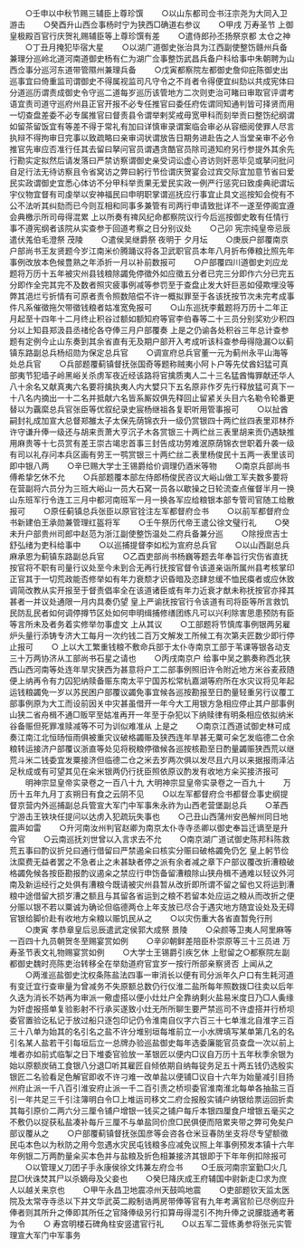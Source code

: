 <!-- { "loadSidebar": true } -->
　　○壬申以中秋节赐三辅臣上尊珍馔
　　○以山东都司佥书汪宗尧为大同入卫游击
　　○癸酉升山西佥事杨时宁为狭西□确道右参议
　　○甲戌  万寿圣节  上御皇极殿百官行庆贺礼赐辅臣等上尊珍馔有差
　　○遣侍郎孙丕扬祭京都  太仓之神
　　○丁丑月掩犯毕宿大星
　　○以湖广道御史张治具为江西副使整饬赣州兵备兼理分巡岭北道河南道御史杨有仁为湖广佥事整饬武昌兵备户科给事中朱朝聘为山西佥事分巡河东道带管隰州兼理兵备
　　○戊寅都察院左都御史詹仰庇陈御史出巡事宜曰倚重监司谓御史不得属视监司凡守令之不肖者令得便宜纠劾以共成宪体曰分道巡历谓责成御史令守巡二道每岁巡历该管地方二次则吏治可睹曰审取官评谓考语宜责司道守巡府州县正官开报不必专任推官曰委任府佐谓同知通判皆可择贤而用一切查盘差委不必专属推官曰督责县令谓举剌奖戒毋宽甲科而刻举贡曰整饬纪纲谓如留茶留饭宜有等差不得于常礼有加曰详慎审录谓案临会审必从容细阅使罪人尽言执辩不得拘审日完事以致疏略曰亲审词状谓放告日期务进赴告之人当堂亲审不必令推官先审应否准行任其去留曰拏问官员谓遇贪酷官员除司道知府另行参提外其余先行勘实定拟然后请发落曰严禁访察谓御史亲受词讼虚心咨访则奸恶毕见或拏问批问自足行法无待访察且令省窝访之弊曰躬行节俭谓庆贺宴会过宾交际宜加意节省曰爱民实政谓御史宜悉心体访不分甲科举贡果无爱民实政一例严行惩究曰致虔典祀谓坛宇仪物宜督有司虔举以安神福民曰申明职掌谓巡抚应行事宜止具文巡按知会傥有不公不法听其纠劾而已今则互相和同事多兼管有司两行申请致批详不一遂至停阁宜遵会典檄示所司毋得混累  上以所奏有禆风纪命都察院议行今后巡按御史敢有任情行事不遵宪纲者该院从实查参于回道考察之日分别议处
　　○己卯  宪宗纯皇帝忌辰遣伏羗伯毛澄祭  茂陵
　　○遣侯吴继爵祭  夜明于  夕月坛
　　○庚辰户部覆南京户部尚书王友贤题今岁江南米价腾踊议将各卫武职官员本年八月折布俸粮比照先年事例改放本色候豊熟之年添折一月以补前数报可
　　○户部覆四川道御史刘应龙题将万历十五年被灾州县钱粮除蠲免停徵外如应徵五分者已完三分即作六分已完五分即作全完其完不及数者照灾疲事例减等参罚至于查盘止发大奸巨恶如侵欺埋没等弊其浥烂亏折情有可原者责令照数陪偿不许一概拟罪至于各该抚按节次未完考成事件凡系催徵拖欠带徵钱粮者姑准宽免报可
　　○山东巡抚李戴题将万历十二年正月起至十四年十二月终止积谷过额如额知府等官李伯春等二十三员分别奖劝少积四分以上知县郑汲县丞禇伦各夺俸三月户部覆奏  上是之仍谕各处积谷三年总计查参题有定例今止山东奏到其余省直有无及期户部开入考成听该科查参毋得隐漏○以蓟镇东路副总兵杨绍勋为保定总兵官
　　○调宣府总兵官董一元为蓟州永平山海等处总兵官
　　○兵部题覆蓟镇督抚张国奇等题称贼夷小阿卜户等先仗酋妇猛可真部夷节犯墙子岭黑峪关杀虏军夜近经该路将官擒质夷人二十三名猛酋悔罪献还华人八十余名又献真夷六名要将擒执夷人内大嬖只下五名原非作歹先行释放猛可真下一十八名内摘出一十二名并抵献六名皆系厮奴俱先释回止留紧关头目六名勒令轮番更替以为覊縻总兵官张臣等优叙纪录史宸杨继祖各复职听用管事报可
　　○以扯酋嗣封礼成加宣大总督郑雒太子太保先荫锦衣升一级仍赏银四十两纻丝四表里邓林乔许守谦升俸一级还与胡来贡萧大亨沉子木各赏银三十两纻丝三表里胡来贡仍遇缺推用麻贵等十七员赏有差王崇古竭忠首事三封告成功劳难泯原荫锦衣世职着升袭一级有司以礼存问本兵区画有劳王一鹗赏银三十两纻丝二表里杨俊民十五两一表里该司即中银八两
　　○辛巳赐大学士王锡爵给价调理仍酒米等物
　　○南京兵部尚书傅希挚乞休不允
　　○兵部题覆本部左侍郎杨俊民咨议大峪山做工军夫数多要将在营副将六员分为三班大峪山一员大石窝一员各以歇操之日轮流查点催督半月一换山东班军行令连工三月中都河南班军一月一换各军应给粮银本部专管司官随工给散报可
　　○原任蓟镇总兵张臣以原官铨注左军都督府佥书
　　○以前军都督府佥书新建伯王承勋兼管理红盔将军
　　○壬午祭历代帝王遣公徐文璧行礼
　　○癸未升户部贵州司郎中赵范为浙江副使整饬温处二府兵备兼分巡
　　○除授庶吉士舒弘绪为吏科给事中
　　○以巡捕提督李如松为宣府总兵官
　　○以山西副总兵麻承恩为蓟镇东路副总兵官
　　○乙酉吏部尚书杨巍等题去年奉旨行灾伤省直抚按官将不职有司量行议处至今未到合无再行抚按官督令该道亲诣所属州县考核掌印正官其于一切荒政能否修举如有年力衰颓才识昏暗及恣肆怠缓不恤民瘼者或应休致调简改教从实开报至于督责倡率全在该道诸臣或有年力近衰才猷未称抚按官亦择其甚者一并议处通限一月内具奏仍望  皇上严谕抚按官行令该道有司将臣等所言救饥民防乱民者如何调停撙节区处如何申明缉捕修缮团练凡可以兴利除害思患预防有臣等言所未及者务着实修举勿事虚文  上从其议
　　○工部题将节慎库事例银两另雇炉头量行添铸专济大工每月一次约钱二百万文解发工所候工有次第夫匠数少即行停止报可
　　○  上以大工繁重钱粮不敷命兵部于太仆寺南京工部于苇课等银各动支三十万两协济从工部尚书石星之请也
　　○丙戌南京户  给事中吴之鹏奏称西北狭西山西河南等处连年旱灾狭西为甚意将户工二部事例照旧许令附近地方米谷麦菽随便上纳再令有力囚犯纳赎备赈东南太平宁国苏松常杭嘉湖等府所在水灾议将见年起运钱粮蠲免一岁以苏民困户部覆议蠲免事宜候各巡按勘报至日酌量轻重另行议覆工部事例原为大工而设前因关中灾甚虽借开一年今大工用银方急相应停止其户部事例山狭二省舟楫不通□贩罕至姑准再开一年至于杂犯以下纳赎律有明条相应依拟纳米谷备赈但死罪准赎减等不可为训似难准从  上是之
　　○南京江西道试御史林可成奏江南江北恒旸恒雨俱被重灾议破格蠲赈及狭西连年旱甚无粟可籴乞发临德二仓余粮转运接济户部覆议浙直等处见将税粮停徵候各巡按核勘至日酌量蠲赈狭西荒以继荒斗米二钱委宜发粟接济但临德二仓之米去岁两次俱以发尽且六月以来据报雨泽沾足秋成或有可望其见在籴米银两仍行抚臣照依原议酌发有收地方籴买接济报可
　　明神宗显皇帝实录卷之一百八十九
大明神宗显皇帝实录卷之一百九十
　　万历十五年九月丁亥朔日有食之云阴不见
　　○以左军都督府佥书都督佥事史纲提督京营内外巡捕副总兵管宣大军门中军事朱永祚为山西老营堡副总兵
　　○革西宁游击王铁块任提问以达虏入犯疏玩失事也
　　○己丑山西蒲州安邑解州同日地震声如雷
　　○升河南汝州判官赵卿为南京太仆寺寺丞卿以御史奉旨迁谪至是升今官
　　○云南巡抚刘世曾以入言求去不允
　　○南京湖广道试御史陈邦科陈救荒五事曰酌议折兑曰通行借留曰严禁遏籴曰核实分赈曰破格蠲免仍乞  皇上躬节俭汰縻费无益者罢之不急者止之未甚缺者停之派有余者减之章下户部议覆改折漕粮破格蠲免候各按臣勘报酌议遏籴之禁应行申饬备留漕粮除山狭舟楫不通难以轻议外河南及新运经行之处俱有漕粮今既请被灾州县暂从改折即所谓不留之留也又将运到漕粮中途借留大损岁漕之额且与其留各省运到之粮不若留本处应运之粮从而改折之便分赈以银不若以粟诚为确论但临德两仓上年支放已尽合于遇灾地方随宜设处及无碍官银给脚价赴有收地方籴粮以赈饥民从之
　　○以灾伤重大各省直暂免行刑
　　○庚寅  孝恭章皇后忌辰遣武定侯郭大成祭  景陵
　　○朵颜等卫夷人阿里麻等一百四十九员朝贺冬至赐宴赏如例
　　○辛卯朝鲜差陪臣朴崇原等三十三员进  万寿圣节表文礼物赐宴赏如例
　　○大学士王锡爵引疾乞休  上慰留之○都察院左副都御史魏时亮陈吏治转移全在举劾道府官宜岁一按行所部亲察贤否  上闻从之
　　○两淮巡盐御史沈权条陈盐法四事一审消长以便有司分派年久户口有生耗河道有变迁宜行查审量为曾减务不失原额总数仍行仪淮二盐所每年照数拨□往卖以后年久迭为消长不妨再为审派一儆虚搭以便小灶灶户全靠纳剩火盐易米度日乃□人夤缘为奸虚报搭单复验影射不行承买遂致小灶无所所聊生要严禁巡司不许虚搭并行桥坝委官置验讫私记于放过船只逐包印记仍令淮南自仪字六百三十七单淮北自淮字三百三十八单为始其的名引名之盐不许分堆别垣每堆前立一小水牌填写某单第几名的名引名某人盐若干引每垣后立一总牌办验巡盐御史每年选委廉能官员查盘一次以前上堆者亦如前式临掣之日下堆委官验放一革银匠以便内□议自万历十五年秋季余银为始以原额炭硝工食银八分退□听其雇匠自倾依期自纳每锭务足五十两五钱仍选殷实银匠二名验看足色解官即收不许刁难一改单盐以便铺□议自十六年为始量减引目扬州府止派一千八百引淮安府止派一千二百引责之桥坝委官淮南淮北每单各抽盐三百引一年共足三千引注簿明白令□上堆运司移文二府佥报殷实铺户纳银给票运回折卖其每引原价二两六分三厘令铺户增银一钱买之铺户每斤本银四厘食户增银五毫买之不敷仍以捉获私盐凑补每斤三厘不与单盐同价庶□民俱便而陪累夹带之弊可免矣户部议覆从之
　　○户部覆蓟镇督抚张国彦等会咨各仓米豆春防坐支将尽专望额徵民屯本色以为秋防之用今忽遇水灾民屯钱粮多应减免议照上年事例预发本镇十六年年例银二万两酌量籴买本色并与盐粮及折色相兼接济其银即于下年年例扣除报可
　　○以管理乂刀团子手永康侯徐文炜兼左府佥书
　　○壬辰河南宗室勤□火几昆□伏诛焚其尸以杀嫡母及父妾也
　　○癸巳降庆成王府辅国中尉新走□求为庶人以越关来京也
　　○甲午永昌卫地震凉州天鼓鸣地震
　　○吏部题钦天监太医院及太常寺寺丞以下并文华武英二殿制诰两房带俸等官有九年考满官阶已尽例应升俸者则其所升之俸即其所任之官降俸级另行扣算毋得混引不拘升俸之说朦胧通考著为令
　　○  寿宫明楼石碑角柱安竖遣官行礼
　　○以五军二营练勇参将张元实管理宣大军门中军事务
